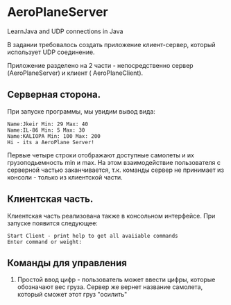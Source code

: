 # AeroPlaneServer
LearnJava and UDP connections in Java

В задании требовалось создать приложение клиент-сервер, который использует UDP соединение. 

Приложение разделено на 2 части - непосредственно сервер (AeroPlaneServer) и клиент ( AeroPlaneClient).

Серверная сторона.
-------------------------
При запуске программы, мы увидим вывод вида:
```
Name:Jkeir Min: 29 Max: 40 
Name:IL-86 Min: 5 Max: 30 
Name:KALIOPA Min: 100 Max: 200 
Hi - its a AeroPlane Server!
```
Первые четыре строки отображают доступные самолеты и их грузоподьемность min и max.
На этом взаимодействие пользователя с серверной частью заканчивается,
т.к. команды сервер не принимает из консоли - только из клиентской части.

Клиентская часть.
-----------------------
Клиентская часть реализована также в консольном интерфейсе. 
При запуске появится следующее:
```
Start Client - print help to get all avaiiable commands
Enter command or weight:
```

Команды для управления
-------------------------
1) Простой ввод цифр - пользователь может ввести цифры, которые обозначают вес груза. Сервер же вернет название самолета, который сможет этот груз "осилить"
